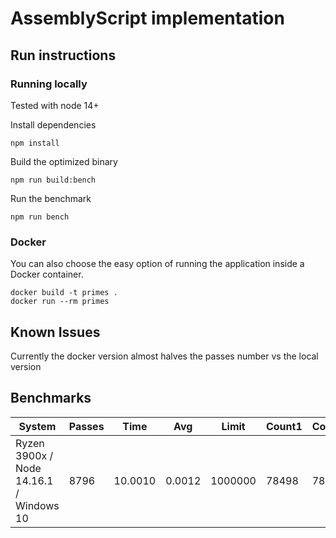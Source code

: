 # AssemblyScript implementation

## Run instructions

### Running locally

Tested with node 14+

Install dependencies
```
npm install
```

Build the optimized binary
```
npm run build:bench
```

Run the benchmark
```
npm run bench
```

### Docker

You can also choose the easy option of running the application inside a Docker container.

```
docker build -t primes .
docker run --rm primes
```

## Known Issues

Currently the docker version almost halves the passes number vs the local version

## Benchmarks

| System | Passes | Time | Avg | Limit | Count1 | Count2 | Valid |
| --- | --- | --- | --- | --- | --- | --- | --- |
| Ryzen 3900x / Node 14.16.1 / Windows 10 | 8796 | 10.0010 | 0.0012 | 1000000 | 78498 | 78498 | true |
